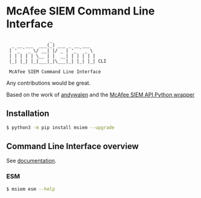 # McAfee SIEM Command Line Interface

```
                _                
  _ __ ___  ___(_) ___ _ __ ___  
 | '_ ` _ \/ __| |/ _ | '_ ` _ \ 
 | | | | | \__ | |  __| | | | | |
 |_| |_| |_|___|_|\___|_| |_| |_| CLI
     
 McAfee SIEM Command Line Interface
 ```

Any contributions would be great.  

Based on the work of [andywalen](https://github.com/andywalden) and the [McAfee SIEM API Python wrapper](https://github.com/mfesiem/msiempy)

## Installation
```bash
$ python3 -m pip install msiem --upgrade
```

## Command Line Interface overview
See [documentation](https://github.com/mfesiem/msiem/tree/master/doc).  


### ESM
  ```bash
$ msiem esm --help
  ```


